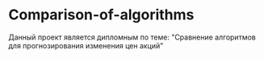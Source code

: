 # Comparison-of-algorithms
Данный проект является дипломным по теме: "Сравнение алгоритмов для прогнозирования изменения цен акций"
